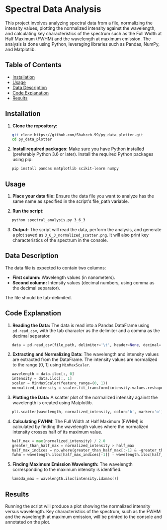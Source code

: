 # Spectral Data Analysis

This project involves analyzing spectral data from a file, normalizing the intensity values, plotting the normalized intensity against the wavelength, and calculating key characteristics of the spectrum such as the Full Width at Half Maximum (FWHM) and the wavelength at maximum emission. The analysis is done using Python, leveraging libraries such as Pandas, NumPy, and Matplotlib.

## Table of Contents
- [Installation](#installation)
- [Usage](#usage)
- [Data Description](#data-description)
- [Code Explanation](#code-explanation)
- [Results](#results)

## Installation

1. **Clone the repository:**
```bash
   git clone https://github.com/Shahzeb-99/py_data_plotter.git
   cd py_data_plotter
```

2. **Install required packages:**
   Make sure you have Python installed (preferably Python 3.6 or later). Install the required Python packages using pip:
```bash
   pip install pandas matplotlib scikit-learn numpy
```

## Usage

1. **Place your data file:**
   Ensure the data file you want to analyze has the same name as specified in the script's file_path variable.
   
3. **Run the script:**
```bash
   python spectral_analysis.py 3_6_3
```

3. **Output:**
   The script will read the data, perform the analysis, and generate a plot saved as `3_6_3_normalized_scatter.png`. It will also print key characteristics of the spectrum in the console.

## Data Description

The data file is expected to contain two columns:
- **First column:** Wavelength values (in nanometers).
- **Second column:** Intensity values (decimal numbers, using comma as the decimal separator).

The file should be tab-delimited.

## Code Explanation

1. **Reading the Data:**
   The data is read into a Pandas DataFrame using `pd.read_csv`, with the tab character as the delimiter and a comma as the decimal separator.
```python
   data = pd.read_csv(file_path, delimiter='\t', header=None, decimal=',')
```

2. **Extracting and Normalizing Data:**
   The wavelength and intensity values are extracted from the DataFrame. The intensity values are normalized to the range [0, 1] using `MinMaxScaler`.
```python
   wavelength = data.iloc[:, 0]
   intensity = data.iloc[:, 1]
   scaler = MinMaxScaler(feature_range=(0, 1))
   normalized_intensity = scaler.fit_transform(intensity.values.reshape(-1, 1)).flatten()
```

3. **Plotting the Data:**
   A scatter plot of the normalized intensity against the wavelength is created using Matplotlib.
```python
   plt.scatter(wavelength, normalized_intensity, color='b', marker='o')
```

4. **Calculating FWHM:**
   The Full Width at Half Maximum (FWHM) is calculated by finding the wavelength values where the normalized intensity crosses half of its maximum value.
```python
   half_max = max(normalized_intensity) / 2.0
   greater_than_half_max = normalized_intensity > half_max
   half_max_indices = np.where(greater_than_half_max[:-1] & ~greater_than_half_max[1:])[0]
   fwhm = wavelength.iloc[half_max_indices[-1]] - wavelength.iloc[half_max_indices[0]]
```

5. **Finding Maximum Emission Wavelength:**
   The wavelength corresponding to the maximum intensity is identified.
```python
   lambda_max = wavelength.iloc[intensity.idxmax()]
```

## Results

Running the script will produce a plot showing the normalized intensity versus wavelength. Key characteristics of the spectrum, such as the FWHM and the wavelength at maximum emission, will be printed to the console and annotated on the plot.

